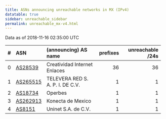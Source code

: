 ```yaml
---
title: ASNs announcing unreachable networks in MX (IPv4)
datatable: true
sidebar: unreachable_sidebar
permalink: unreachable_mx-v4.html
---
```


Data as of 2018-11-16 02:35:00 UTC


<div class="datatable-begin"></div>

|   # | ASN                                      | (announcing) AS name             |   prefixes |   unreachable /24s |
|----:|:-----------------------------------------|:---------------------------------|-----------:|-------------------:|
|   0 | [AS28539](unreachable_AS28539-v4.html)   | Creatividad Internet Enlaces     |         36 |                 36 |
|   1 | [AS265515](unreachable_AS265515-v4.html) | TELEVERA RED S. A. P. I. DE C.V. |          1 |                  1 |
|   2 | [AS18734](unreachable_AS18734-v4.html)   | Operbes                          |          1 |                  1 |
|   3 | [AS262913](unreachable_AS262913-v4.html) | Konecta de Mexico                |          1 |                  1 |
|   4 | [AS8151](unreachable_AS8151-v4.html)     | Uninet S.A. de C.V.              |          1 |                  1 |

<div class="datatable-end"></div>